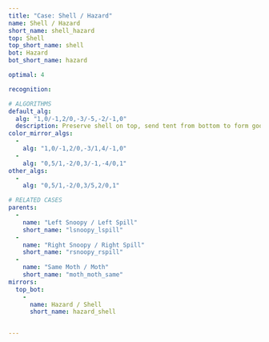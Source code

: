 ```yaml
---
title: "Case: Shell / Hazard"
name: Shell / Hazard
short_name: shell_hazard
top: Shell
top_short_name: shell
bot: Hazard
bot_short_name: hazard

optimal: 4

recognition:

# ALGORITHMS
default_alg:
  alg: "1,0/-1,2/0,-3/-5,-2/-1,0"
  description: Preserve shell on top, send tent from bottom to form good snoopy/spill.
color_mirror_algs:
  -
    alg: "1,0/-1,2/0,-3/1,4/-1,0"
  -
    alg: "0,5/1,-2/0,3/-1,-4/0,1"
other_algs:
  -
    alg: "0,5/1,-2/0,3/5,2/0,1"

# RELATED CASES
parents:
  -
    name: "Left Snoopy / Left Spill"
    short_name: "lsnoopy_lspill"
  -
    name: "Right Snoopy / Right Spill"
    short_name: "rsnoopy_rspill"
  -
    name: "Same Moth / Moth"
    short_name: "moth_moth_same"
mirrors:
  top_bot:
    -
      name: Hazard / Shell
      short_name: hazard_shell


---
```


